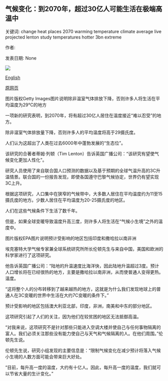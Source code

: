 ## 气候变化：到2070年，超过30亿人可能生活在极端高温中

关键词: change heat places 2070 warming temperature climate average live projected lenton study temperatures hotter 3bn extreme

作者: 

发表日期: None

![](https://ichef.bbci.co.uk/news/1024/branded_news/97BD/production/_112154883_gettyimages-506040995.jpg)

[English](Climate%20change%3A%20More%20than%203bn%20could%20live%20in%20extreme%20heat%20by%202070.md)

[原网页](https://www.bbc.com/news/science-environment-52543589)

图片版权Getty Images图片说明除非温室气体排放下降，否则许多人将生活在平均温度为29°C的地方

一项新的研究表明，到2070年，将有超过30亿人居住在温度接近“难以忍受”的地方。

除非温室气体排放量下降，否则许多人的平均温度将高于29摄氏度。

人们认为这超出了人类在过去6000年中蓬勃发展的“生态位”。

该研究的合著者蒂姆·列顿（Tim Lenton）告诉英国广播公司：“该研究有望使气候变化更加人性化”。

研究人员使用了来自联合国人口预测的数据以及基于预期的全球气温升高的3C升温情景。联合国的一份报告发现，即使各国遵守巴黎气候协定，世界仍有望实现3C上升。

根据这项研究，人口集中在狭窄的气候带中，大多数人居住在平均温度约为11至15摄氏度的地方。少数人居住在平均温度为20-25摄氏度的地区。

人们在这些气候条件下生活了数千年。

但是，如果全球变暖导致温度升高三度，则许多人将生活在“气候小生境”之外的温度中。

图片版权EPA图片说明预计受影响的地区包括印度和撒哈拉以南非洲

埃克塞特大学气候专家兼全球系统研究所所长伦顿先生与来自中国，美国和欧洲的科学家进行了这项研究。

他告诉英国广播公司：“陆地的升温速度比海洋快，因此陆地升温超过3度。预计人口增长将在已经很热的地方，主要是撒哈拉以南非洲，从而使普通人变得更热。温度。

“这将整个人的分布转移到了越来越热的地方，这就是为什么我们发现地球上的普通人在3C变暖的世界中生活在大约7C变暖的条件下。”

预计受影响的地区包括澳大利亚北部，印度，非洲，南美和中东的部分地区。

这项研究引起了人们的关注，因为他们在较贫困的地区无法抵御高温。

“对我来说，这项研究不是针对那些只能进入空调大楼并使自己与任何事物隔离的富人。我们必须关注那些没有能力使自己与天气和气候隔离的人。在他们周围。”伦顿先生说。

伦顿先生说，研究小组发现的主要信息是：“限制气候变化在减少预计将落入气候小生境的人数方面可能会带来巨大好处。

“目前，每升高一度的温度，大约有十亿人。因此，每升高一度的温度，我们就可以节省大量的生计变化。”